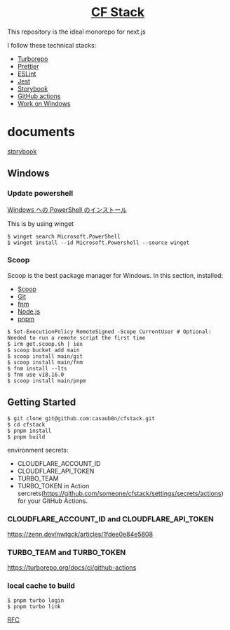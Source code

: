 <p align="center">
  <a href="https://nextjs.org">
    <h1 align="center">CF Stack</h1>
  </a>
</p>

This repository is the ideal monorepo for next.js

I follow these technical stacks:

- [Turborepo](https://turbo.build/repo)
- [Prettier](https://prettier.io/)
- [ESLint](https://eslint.org/)
- [Jest](https://jestjs.io/)
- [Storybook](https://storybook.js.org/)
- [GitHub actions](https://github.com/features/actions)
- [Work on Windows](#Windows)

# documents

[storybook](https://casaub0n.github.io/cfstack/)

## Windows

### Update powershell

[Windows への PowerShell のインストール](https://learn.microsoft.com/ja-jp/powershell/scripting/install/installing-powershell-on-windows?view=powershell-7.3)

This is by using winget

```console
$ winget search Microsoft.PowerShell
$ winget install --id Microsoft.Powershell --source winget

```

### Scoop

Scoop is the best package manager for Windows.
In this section, installed:

- [Scoop](https://scoop.sh/)
- [Git](https://gitforwindows.org/)
- [fnm](https://github.com/Schniz/fnm)
- [Node.js](https://nodejs.org/)
- [pnpm](https://pnpm.io/)

```console
$ Set-ExecutionPolicy RemoteSigned -Scope CurrentUser # Optional: Needed to run a remote script the first time
$ irm get.scoop.sh | iex
$ scoop bucket add main
$ scoop install main/git
$ scoop install main/fnm
$ fnm install --lts
$ fnm use v18.16.0
$ scoop install main/pnpm
```

## Getting Started

```console
$ git clone git@github.com:casaub0n/cfstack.git
$ cd cfstack
$ pnpm install
$ pnpm build
```

environment secrets:

- CLOUDFLARE_ACCOUNT_ID
- CLOUDFLARE_API_TOKEN
- TURBO_TEAM
- TURBO_TOKEN
  in Action sercrets(https://github.com/someone/cfstack/settings/secrets/actions) for your GitHub Actions.

### CLOUDFLARE_ACCOUNT_ID and CLOUDFLARE_API_TOKEN

https://zenn.dev/nwtgck/articles/1fdee0e84e5808

### TURBO_TEAM and TURBO_TOKEN

https://turborepo.org/docs/ci/github-actions

### local cache to build

```console
$ pnpm turbo login
$ pnpm turbo link
```

[RFC](docs/rfc.md)
